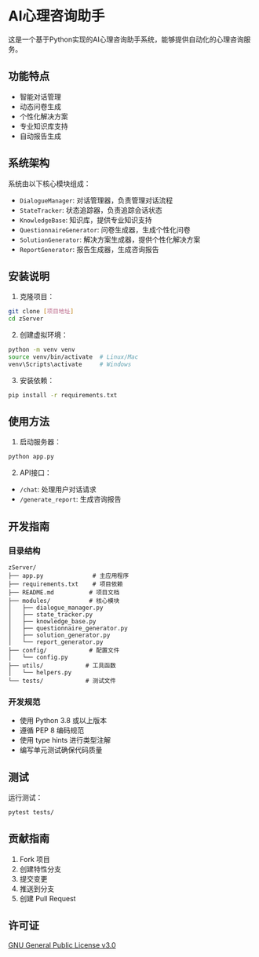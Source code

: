 # AI心理咨询助手

这是一个基于Python实现的AI心理咨询助手系统，能够提供自动化的心理咨询服务。

## 功能特点

- 智能对话管理
- 动态问卷生成
- 个性化解决方案
- 专业知识库支持
- 自动报告生成

## 系统架构

系统由以下核心模块组成：

- `DialogueManager`: 对话管理器，负责管理对话流程
- `StateTracker`: 状态追踪器，负责追踪会话状态
- `KnowledgeBase`: 知识库，提供专业知识支持
- `QuestionnaireGenerator`: 问卷生成器，生成个性化问卷
- `SolutionGenerator`: 解决方案生成器，提供个性化解决方案
- `ReportGenerator`: 报告生成器，生成咨询报告

## 安装说明

1. 克隆项目：
```bash
git clone [项目地址]
cd zServer
```

2. 创建虚拟环境：
```bash
python -m venv venv
source venv/bin/activate  # Linux/Mac
venv\Scripts\activate     # Windows
```

3. 安装依赖：
```bash
pip install -r requirements.txt
```

## 使用方法

1. 启动服务器：
```bash
python app.py
```

2. API接口：
- `/chat`: 处理用户对话请求
- `/generate_report`: 生成咨询报告

## 开发指南

### 目录结构
```
zServer/
├── app.py              # 主应用程序
├── requirements.txt    # 项目依赖
├── README.md          # 项目文档
├── modules/           # 核心模块
│   ├── dialogue_manager.py
│   ├── state_tracker.py
│   ├── knowledge_base.py
│   ├── questionnaire_generator.py
│   ├── solution_generator.py
│   └── report_generator.py
├── config/            # 配置文件
│   └── config.py
├── utils/            # 工具函数
│   └── helpers.py
└── tests/            # 测试文件
```

### 开发规范

- 使用 Python 3.8 或以上版本
- 遵循 PEP 8 编码规范
- 使用 type hints 进行类型注解
- 编写单元测试确保代码质量

## 测试

运行测试：
```bash
pytest tests/
```

## 贡献指南

1. Fork 项目
2. 创建特性分支
3. 提交变更
4. 推送到分支
5. 创建 Pull Request

## 许可证

[GNU General Public License v3.0](LICENSE)
